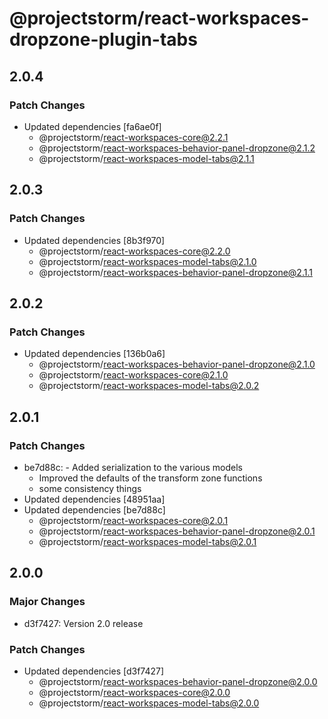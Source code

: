 # @projectstorm/react-workspaces-dropzone-plugin-tabs

## 2.0.4

### Patch Changes

- Updated dependencies [fa6ae0f]
  - @projectstorm/react-workspaces-core@2.2.1
  - @projectstorm/react-workspaces-behavior-panel-dropzone@2.1.2
  - @projectstorm/react-workspaces-model-tabs@2.1.1

## 2.0.3

### Patch Changes

- Updated dependencies [8b3f970]
  - @projectstorm/react-workspaces-core@2.2.0
  - @projectstorm/react-workspaces-model-tabs@2.1.0
  - @projectstorm/react-workspaces-behavior-panel-dropzone@2.1.1

## 2.0.2

### Patch Changes

- Updated dependencies [136b0a6]
  - @projectstorm/react-workspaces-behavior-panel-dropzone@2.1.0
  - @projectstorm/react-workspaces-core@2.1.0
  - @projectstorm/react-workspaces-model-tabs@2.0.2

## 2.0.1

### Patch Changes

- be7d88c: - Added serialization to the various models
  - Improved the defaults of the transform zone functions
  - some consistency things
- Updated dependencies [48951aa]
- Updated dependencies [be7d88c]
  - @projectstorm/react-workspaces-core@2.0.1
  - @projectstorm/react-workspaces-behavior-panel-dropzone@2.0.1
  - @projectstorm/react-workspaces-model-tabs@2.0.1

## 2.0.0

### Major Changes

- d3f7427: Version 2.0 release

### Patch Changes

- Updated dependencies [d3f7427]
  - @projectstorm/react-workspaces-behavior-panel-dropzone@2.0.0
  - @projectstorm/react-workspaces-core@2.0.0
  - @projectstorm/react-workspaces-model-tabs@2.0.0
